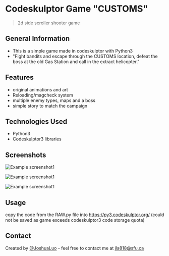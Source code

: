 # Codeskulptor Game "CUSTOMS"
> 2d side scroller shooter game


## General Information

- This is a simple game made in codeskulptor with Python3
- "Fight bandits and escape through the CUSTOMS location, defeat the boss at the old Gas Station and call in the extract helicopter."

## Features
- original animations and art
- Reloading/magcheck system
- multiple enemy types, maps and a boss
- simple story to match the campaign


## Technologies Used
- Python3
- Codeskulptor3 libraries





## Screenshots

![Example screenshot1](./images/title.gif)

![Example screenshot1](./images/gameplay1.gif)

![Example screenshot1](./images/gameplay2.gif)



## Usage
copy the code from the RAW.py file into https://py3.codeskulptor.org/ (could not be saved as game exceeds codeskulptor3 code storage quota)


## Contact
Created by [@JoshuaLuo](https://github.com/Joshua-z-Luo) - feel free to contact me at jla818@sfu.ca

